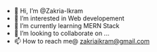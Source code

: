 - 👋 Hi, I’m @Zakria-Ikram
- 👀 I’m interested in Web developement
- 🌱 I’m currently learning MERN Stack
- 💞️ I’m looking to collaborate on ...
- 📫 How to reach me@ zakriaikram@gmail.com

<!---
Zakria-Ikram/Zakria-Ikram is a ✨ special ✨ repository because its `README.md` (this file) appears on your GitHub profile.
You can click the Preview link to take a look at your changes.
--->
